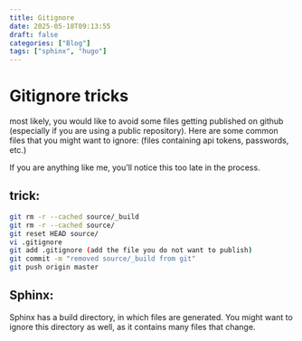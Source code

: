```yaml
---
title: Gitignore
date: 2025-05-18T09:13:55
draft: false
categories: ["Blog"]
tags: ["sphinx", "hugo"]
---
```

# Gitignore tricks

most likely, you would like to avoid some files getting published on github (especially if you are using a public repository). Here are some common files that you might want to ignore:
(files containing api tokens, passwords, etc.)

If you are anything like me, you’ll notice this too late in the process.

## trick:

```bash
git rm -r --cached source/_build
git rm -r --cached source/
git reset HEAD source/
vi .gitignore
git add .gitignore (add the file you do not want to publish)
git commit -m "removed source/_build from git"
git push origin master
```

## Sphinx:

Sphinx has a build directory, in which files are generated. You might want to ignore this directory as well, as it contains many files that change.
